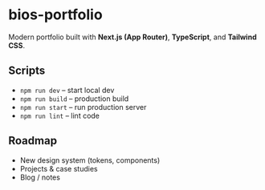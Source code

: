 # bios-portfolio

Modern portfolio built with **Next.js (App Router)**, **TypeScript**, and **Tailwind CSS**.

## Scripts

- `npm run dev` – start local dev
- `npm run build` – production build
- `npm run start` – run production server
- `npm run lint` – lint code

## Roadmap

- New design system (tokens, components)
- Projects & case studies
- Blog / notes
